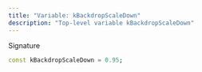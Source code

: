 ```yaml
---
title: "Variable: kBackdropScaleDown"
description: "Top-level variable kBackdropScaleDown"
---
```


Signature
```dart
const kBackdropScaleDown = 0.95;
```
